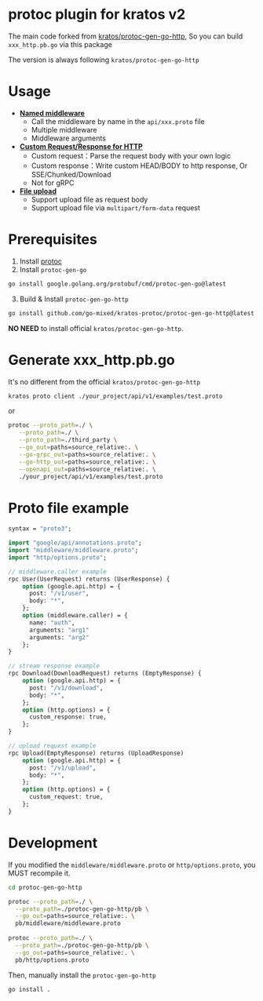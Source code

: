 # protoc plugin for kratos v2

The main code forked from [kratos/protoc-gen-go-http](https://github.com/go-kratos/kratos/tree/main/cmd/protoc-gen-go-http), 
So you can build `xxx_http.pb.go` via this package

The version is always following `kratos/protoc-gen-go-http`

#  Usage

- [**Named middleware**](docs/named_middleware.md)
  - Call the middleware by name in the `api/xxx.proto` file
  - Multiple middleware
  - Middleware arguments
- [**Custom Request/Response for HTTP**](docs/custom.md)
  - Custom request：Parse the request body with your own logic
  - Custom response：Write custom HEAD/BODY to http response, Or SSE/Chunked/Download
  - Not for gRPC
- [**File upload**](docs/upload.md)
  - Support upload file as request body
  - Support upload file via `multipart/form-data` request

# Prerequisites

1. Install [protoc](https://github.com/protocolbuffers/protobuf#protocol-compiler-installation)
2. Install `protoc-gen-go`
```bash
go install google.golang.org/protobuf/cmd/protoc-gen-go@latest
```
3. Build & Install `protoc-gen-go-http`
```bash
go install github.com/go-mixed/kratos-protoc/protoc-gen-go-http@latest
```

**NO NEED** to install official `kratos/protoc-gen-go-http`.


# Generate xxx_http.pb.go

It's no different from the official `kratos/protoc-gen-go-http`

```bash
kratos proto client ./your_project/api/v1/examples/test.proto
```

or

```bash
protoc --proto_path=./ \
   --proto_path=./ \
   --proto_path=./third_party \
   --go_out=paths=source_relative:. \
   --go-grpc_out=paths=source_relative:. \
   --go-http_out=paths=source_relative:. \
   --openapi_out=paths=source_relative:. \
   ./your_project/api/v1/examples/test.proto
 ```

# Proto file example
```proto
syntax = "proto3";

import "google/api/annotations.proto";
import "middleware/middleware.proto";
import "http/options.proto";

// middleware.caller example
rpc User(UserRequest) returns (UserResponse) {
    option (google.api.http) = {
      post: "/v1/user",
      body: "*",
    };
    option (middleware.caller) = {
      name: "auth",
      arguments: "arg1"
      arguments: "arg2"
    };
}

// stream response example
rpc Download(DownloadRequest) returns (EmptyResponse) {
    option (google.api.http) = {
      post: "/v1/download",
      body: "*",
    };
    option (http.options) = {
      custom_response: true,
    };
}

// upload request example
rpc Upload(EmptyResponse) returns (UploadResponse)
    option (google.api.http) = {
      post: "/v1/upload",
      body: "*",
    };
    option (http.options) = {
      custom_request: true,
    };
}

```

# Development

If you modified the `middleware/middleware.proto` or `http/options.proto`, 
you MUST recompile it.

```bash
cd protoc-gen-go-http

protoc --proto_path=./ \
  --proto_path=./protoc-gen-go-http/pb \
  --go_out=paths=source_relative:. \
  pb/middleware/middleware.proto
  
protoc --proto_path=./ \
  --proto_path=./protoc-gen-go-http/pb \
  --go_out=paths=source_relative:. \
  pb/http/options.proto
```

Then, manually install the `protoc-gen-go-http`

```bash
go install .
```